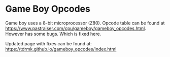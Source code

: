 # Game Boy Opcodes
Game boy uses a 8-bit microprocessor (Z80).
Opcode table can be found at https://www.pastraiser.com/cpu/gameboy/gameboy_opcodes.html.
However has some bugs. Which is fixed here.

Updated page with fixes can be found at:
https://tdrmk.github.io/gameboy_opcodes/index.html
